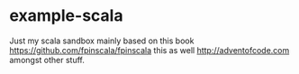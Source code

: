 # example-scala
Just my scala sandbox mainly based on this book https://github.com/fpinscala/fpinscala
this as well http://adventofcode.com amongst other stuff.
